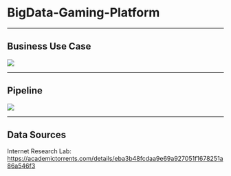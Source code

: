 # BigData-Gaming-Platform

---
## Business Use Case
![](https://github.com/tam-ng/BigData-Gaming-Platform/blob/master/imgs/objectives.jpg)

---
## Pipeline
![](https://github.com/tam-ng/BigData-Gaming-Platform/blob/master/imgs/pipeline.jpg)

---
## Data Sources
Internet Research Lab: https://academictorrents.com/details/eba3b48fcdaa9e69a927051f1678251a86a546f3

